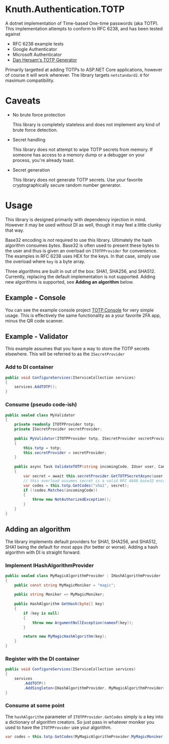 # Knuth.Authentication.TOTP
A dotnet implementation of Time-based One-time passwords (aka TOTP). This implementation attempts to conform to RFC 6238, and has been tested against
- RFC 6238 example tests
- Google Authenticator
- Microsoft Authenticator
- [Dan Hersam's TOTP Generator](https://totp.danhersam.com/)

Primarily targetted at adding TOTPs to ASP.NET Core applications, however of course it will work wherever. The library targets `netstandard2.0` for maximum compatibility.

# Caveats
- No brute force protection

  This library is completely stateless and does not implement any kind of brute force detection.
  
- Secret handling

  This library does not attempt to wipe TOTP secrets from memory. If someone has access to a memory dump or a debugger on your process, you're already toast.
  
- Secret generation

  This library does not generate TOTP secrets. Use your favorite cryptographically secure random number generator.

# Usage
This library is designed primarily with dependency injection in mind. However it may be used without DI as well, though it may feel a little clunky that way.

Base32 encoding is *not* required to use this library. Ultimately the hash algorithm consumes *bytes*. Base32 is often used to present these bytes to the user and thus is given an overload on `ITOTPProvider` for convenience. The examples in RFC 6238 uses HEX for the keys. In that case, simply use the overload where `key` is a byte array.

Three algorithms are built in out of the box: SHA1, SHA256, and SHA512. Currently, replacing the default implementation is not supported. Adding new algorithms is supported, see
**Adding an algorithm** below.

## Example - Console
You can see the example console project
[TOTP.Console](https://github.com/robbieknuth/Knuth.Authentication.TOTP/tree/main/src/TOTP.Console) for very simple usage. This is effectively the same functionality as a your favorite 2FA app, minus the QR code scanner.

## Example - Validator
This example assumes that you have a way to store the TOTP secrets elsewhere. This will be referred to as the `ISecretProvider`

### Add to DI container
```csharp
public void ConfigureServices(IServiceCollection services)
{
    services.AddTOTP();
}
```

### Consume (pseudo code-ish)
```csharp
public sealed class MyValidator
{
    private readonly ITOTPProvider totp;
    private ISecretProvider secretProvider;
    
    public MyValidator(ITOTPProvider totp, ISecretProvider secretProvider)
    {
        this.totp = totp;
        this.secretProvider = secretProvider;
    }
    
    public async Task ValidateTOTP(string incomingCode, IUser user, CancellationToken cancellationToken = default)
    {
        var secret = await this.secretProvider.GetTOTPSecretAsync(user, cancellationToken);
        // this overload assumes secret is a valid RFC 4648 base32 encoded string.
        var codes = this.totp.GetCodes("sha1", secret);
        if (!codes.Matches(incomingCode))
        {
            throw new NotAuthorizedException();
        }
    }
}
```

## Adding an algorithm
The library implements default providers for SHA1, SHA256, and SHA512, SHA1 being the default for most apps (for better or worse). Adding a hash algorithm with DI is straight forward.

### Implement IHashAlgorithmProvider
```csharp
public sealed class MyMagicAlgorithmProvider : IHashAlgorithmProvider
{
    public const string MyMagicMoniker = "magic";
    
    public string Moniker => MyMagicMoniker;
    
    public HashAlgorithm GetHash(byte[] key)
    {
        if (key is null)
        {
            throw new ArgumentNullException(nameof(key));
        }

        return new MyMagicHashAlgorithm(key);
    }
}
```

### Register with the DI container
```csharp
public void ConfigureServices(IServiceCollection services)
{
    services
        .AddTOTP()
        .AddSingleton<IHashAlgorithmProvider, MyMagicAlgorithmProvider>();
}
```

### Consume at some point
The `hashAlgorithm` parameter of `ITOTPProvider.GetCodes` simply is a key into a dictionary of algorithm creators. So just pass in whatever moniker you used to have the `ITOTPProvider` use your algorithm.
```csharp
var codes = this.totp.GetCodes(MyMagicAlgorithmProvider.MyMagicMoniker, secret);
```
